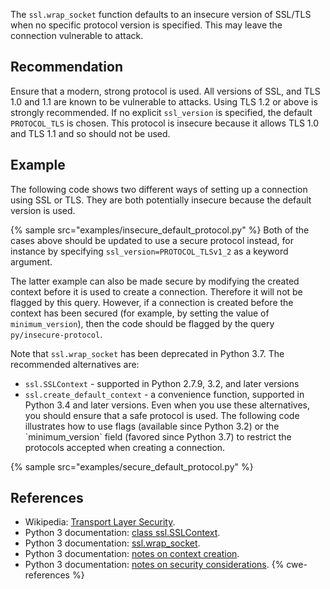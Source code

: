 The `ssl.wrap_socket` function defaults to an insecure version of SSL/TLS when no specific protocol version is specified. This may leave the connection vulnerable to attack.


## Recommendation
Ensure that a modern, strong protocol is used. All versions of SSL, and TLS 1.0 and 1.1 are known to be vulnerable to attacks. Using TLS 1.2 or above is strongly recommended. If no explicit `ssl_version` is specified, the default `PROTOCOL_TLS` is chosen. This protocol is insecure because it allows TLS 1.0 and TLS 1.1 and so should not be used.


## Example
The following code shows two different ways of setting up a connection using SSL or TLS. They are both potentially insecure because the default version is used.

{% sample src="examples/insecure_default_protocol.py" %}
Both of the cases above should be updated to use a secure protocol instead, for instance by specifying `ssl_version=PROTOCOL_TLSv1_2` as a keyword argument.

The latter example can also be made secure by modifying the created context before it is used to create a connection. Therefore it will not be flagged by this query. However, if a connection is created before the context has been secured (for example, by setting the value of `minimum_version`), then the code should be flagged by the query `py/insecure-protocol`.

Note that `ssl.wrap_socket` has been deprecated in Python 3.7. The recommended alternatives are:

* `ssl.SSLContext` - supported in Python 2.7.9, 3.2, and later versions
* `ssl.create_default_context` - a convenience function, supported in Python 3.4 and later versions.
Even when you use these alternatives, you should ensure that a safe protocol is used. The following code illustrates how to use flags (available since Python 3.2) or the \`minimum_version\` field (favored since Python 3.7) to restrict the protocols accepted when creating a connection.

{% sample src="examples/secure_default_protocol.py" %}

## References
* Wikipedia: [ Transport Layer Security](https://en.wikipedia.org/wiki/Transport_Layer_Security).
* Python 3 documentation: [ class ssl.SSLContext](https://docs.python.org/3/library/ssl.html#ssl.SSLContext).
* Python 3 documentation: [ ssl.wrap_socket](https://docs.python.org/3/library/ssl.html#ssl.wrap_socket).
* Python 3 documentation: [ notes on context creation](https://docs.python.org/3/library/ssl.html#functions-constants-and-exceptions).
* Python 3 documentation: [ notes on security considerations](https://docs.python.org/3/library/ssl.html#ssl-security).
{% cwe-references %}
